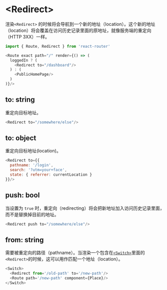 # &lt;Redirect>

渲染`<Redirect>` 的时候将会导航到一个新的地址（location）。这个新的地址（location）将会覆盖在访问历史记录里面的原地址，就像服务端的重定向（HTTP 3XX）一样。

```js
import { Route, Redirect } from 'react-router'

<Route exact path="/" render={() => (
  loggedIn ? (
    <Redirect to="/dashboard"/>
  ) : (
    <PublicHomePage/>
  )
)}/>
```

## to: string

重定向目标地址。

```js
<Redirect to="/somewhere/else"/>
```

## to: object

重定向目标地址(location)。

```js
<Redirect to={{
  pathname: '/login',
  search: '?utm=your+face',
  state: { referrer: currentLocation }
}}/>
```

## push: bool

当设置为 `true` 时，重定向（redirecting）将会把新地址加入访问历史记录里面，而不是替换掉目前的地址。




```js
<Redirect push to="/somewhere/else"/>
```

## from: string

需要被重定向的路径（pathname）。当渲染一个包含在[`<Switch>`](./Switch.md)里面的`<Redirect>`的时候，这可以用作匹配一个地址（location）。
```js
<Switch>
  <Redirect from='/old-path' to='/new-path'/>
  <Route path='/new-path' component={Place}/>
</Switch>
```

